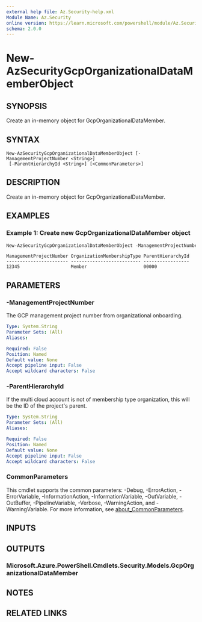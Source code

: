 ```yaml
---
external help file: Az.Security-help.xml
Module Name: Az.Security
online version: https://learn.microsoft.com/powershell/module/Az.Security/new-azsecuritygcporganizationaldatamemberobject
schema: 2.0.0
---
```


# New-AzSecurityGcpOrganizationalDataMemberObject

## SYNOPSIS
Create an in-memory object for GcpOrganizationalDataMember.

## SYNTAX

```
New-AzSecurityGcpOrganizationalDataMemberObject [-ManagementProjectNumber <String>]
 [-ParentHierarchyId <String>] [<CommonParameters>]
```

## DESCRIPTION
Create an in-memory object for GcpOrganizationalDataMember.

## EXAMPLES

### Example 1: Create new GcpOrganizationalDataMember object
```powershell
New-AzSecurityGcpOrganizationalDataMemberObject -ManagementProjectNumber "12345" -ParentHierarchyId "00000"
```

```output
ManagementProjectNumber OrganizationMembershipType ParentHierarchyId
----------------------- -------------------------- -----------------
12345                   Member                     00000
```

## PARAMETERS

### -ManagementProjectNumber
The GCP management project number from organizational onboarding.

```yaml
Type: System.String
Parameter Sets: (All)
Aliases:

Required: False
Position: Named
Default value: None
Accept pipeline input: False
Accept wildcard characters: False
```

### -ParentHierarchyId
If the multi cloud account is not of membership type organization, this will be the ID of the project's parent.

```yaml
Type: System.String
Parameter Sets: (All)
Aliases:

Required: False
Position: Named
Default value: None
Accept pipeline input: False
Accept wildcard characters: False
```

### CommonParameters
This cmdlet supports the common parameters: -Debug, -ErrorAction, -ErrorVariable, -InformationAction, -InformationVariable, -OutVariable, -OutBuffer, -PipelineVariable, -Verbose, -WarningAction, and -WarningVariable. For more information, see [about_CommonParameters](http://go.microsoft.com/fwlink/?LinkID=113216).

## INPUTS

## OUTPUTS

### Microsoft.Azure.PowerShell.Cmdlets.Security.Models.GcpOrganizationalDataMember

## NOTES

## RELATED LINKS
